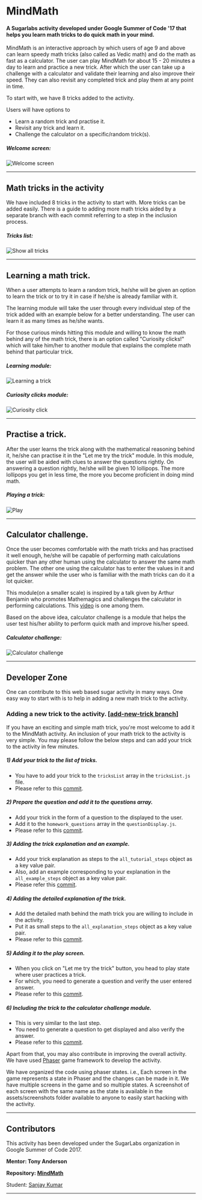 # MindMath


#### A Sugarlabs activity developed under Google Summer of Code '17 that helps you learn math tricks to do quick math in your mind.

MindMath is an interactive approach by which users of age 9 and above can learn speedy math tricks (also called as Vedic math) and do the math as fast as a calculator. The user can play MindMath for about 15 - 20 minutes a day to learn and practice a new trick. After which the user can take up a challenge with a calculator and validate their learning and also improve their speed. They can also revisit any completed trick and play them at any point in time.

To start with, we have 8 tricks added to the activity.

Users will have options to 
* Learn a random trick and practise it.
* Revisit any trick and learn it.
* Challenge the calculator on a specific/random trick(s).

##### Welcome screen:

![Welcome screen](https://github.com/SanjayKumarr/MindMath/blob/master/assets/screenshots/Menu.png)

***

## Math tricks in the activity

We have included 8 tricks in the activity to start with. More tricks can be added easily. There is a guide to adding more math tricks aided by a separate branch with each commit referring to a step in the inclusion process.

##### Tricks list:

![Show all tricks](https://github.com/SanjayKumarr/MindMath/blob/master/assets/screenshots/TricksList.png)

***

## Learning a math trick.

When a user attempts to learn a random trick, he/she will be given an option to learn the trick or to try it in case if he/she is already familiar with it. 

The learning module will take the user through every individual step of the trick added with an example below for a better understanding. The user can learn it as many times as he/she wants.

For those curious minds hitting this module and willing to know the math behind any of the math trick, there is an option called "Curiosity clicks!" which will take him/her to another module that explains the complete math behind that particular trick.

##### Learning module:

![Learning a trick](https://github.com/SanjayKumarr/MindMath/blob/master/assets/screenshots/LearnTrick.png?raw=true)

##### Curiosity clicks module:

![Curiosity click](https://github.com/SanjayKumarr/MindMath/blob/master/assets/screenshots/CuriosityClick.png?raw=true)

***

## Practise a trick.

After the user learns the trick along with the mathematical reasoning behind it, he/she can practise it in the "Let me try the trick" module. In this module, the user will be aided with clues to answer the questions rightly. On answering a question rightly, he/she will be given 10 lollipops. The more lollipops you get in less time, the more you become proficient in doing mind math. 

##### Playing a trick:

![Play](https://github.com/SanjayKumarr/MindMath/blob/master/assets/screenshots/Play.png?raw=true)

***

## Calculator challenge.

Once the user becomes comfortable with the math tricks and has practised it well enough, he/she will be capable of performing math calculations quicker than any other human using the calculator to answer the same math problem. The other one using the calculator has to enter the values in it and get the answer while the user who is familiar with the math tricks can do it a lot quicker.

This module(on a smaller scale) is inspired by a talk given by Arthur Benjamin who promotes Mathemagics and challenges the calculator in performing calculations. This [video](https://www.youtube.com/watch?v=e4PTvXtz4GM&ab_channel=TEDxTalks) is one among them.

Based on the above idea, calculator challenge is a module that helps the user test his/her ability to perform quick math and improve his/her speed.

##### Calculator challenge:

![Calculator challenge](https://github.com/SanjayKumarr/MindMath/blob/master/assets/screenshots/CalcChallenge.png?raw=true)


***

## Developer Zone

One can contribute to this web based sugar activity in many ways. One easy way to start with is to help in adding a new math trick to the activity.

### Adding a new trick to the activity. [[add-new-trick branch](https://github.com/SanjayKumarr/MindMath/tree/add-new-trick)]

If you have an exciting and simple math trick, you're most welcome to add it to the MindMath activity. An inclusion of your math trick to the activity is very simple. You may please follow the below steps and can add your trick to the activity in few minutes.

##### 1) Add your trick to the list of tricks.

* You have to add your trick to the `tricksList` array in the `tricksList.js` file. 
* Please refer to this [commit](https://github.com/SanjayKumarr/MindMath/commit/037fc4171b49c9cab6e43627bfc4a64dfd90bf4c).

##### 2) Prepare the question and add it to the questions array.

* Add your trick in the form of a question to the displayed to the user.
* Add it to the `homework_questions` array in the `questionDisplay.js`.
* Please refer to this [commit](https://github.com/SanjayKumarr/MindMath/commit/93f0d8f6741ffcd237f597fce8114f33ae07bf68).

##### 3) Adding the trick explanation and an example.

* Add your trick explanation as steps to the `all_tutorial_steps` object as a key value pair.
* Also, add an example corresponding to your explanation in the `all_example_steps` object as a key value pair.
* Please refer this [commit](https://github.com/SanjayKumarr/MindMath/commit/57297e57f5940c2e19cb63a711cbee6e8c750e92).

##### 4) Adding the detailed explanation of the trick.

* Add the detailed math behind the math trick you are willing to include in the activity.
* Put it as small steps to the `all_explanation_steps` object as a key value pair.
* Please refer to this [commit](https://github.com/SanjayKumarr/MindMath/commit/3782c8a45f768114b2cd4ac246b7d95997ae024f).

##### 5) Adding it to the play screen.

* When you click on "Let me try the trick" button, you head to play state where user practices a trick.
* For which, you need to generate a question and verify the user entered answer.
* Please refer to this [commit](https://github.com/SanjayKumarr/MindMath/commit/a3f45da8ff9b34444d870d61a7940156a3c6e909).

##### 6) Including the trick to the calculator challenge module.

* This is very similar to the last step.
* You need to generate a question to get displayed and also verify the answer.
* Please refer to this [commit](https://github.com/SanjayKumarr/MindMath/commit/f2cfbf7d1d7e3ef710607c76846032c9ba770280).


Apart from that, you may also contribute in improving the overall activity. We have used [Phaser](https://phaser.io/) game framework to develop the activity.

We have organized the code using phaser states. i.e., Each screen in the game represents a state in Phaser and the changes can be made in it. We have multiple screens in the game and so multiple states. A screenshot of each screen with the same name as the state is available in the assets/screenshots folder available to anyone to easily start hacking with the activity.

***

## Contributors

This activity has been developed under the SugarLabs organization in Google Summer of Code 2017.

**Mentor: Tony Anderson**

**Repository: [MindMath](https://github.com/SanjayKumarr/MindMath/)**

Student: [Sanjay Kumar](https://github.com/SanjayKumarr/)

***











